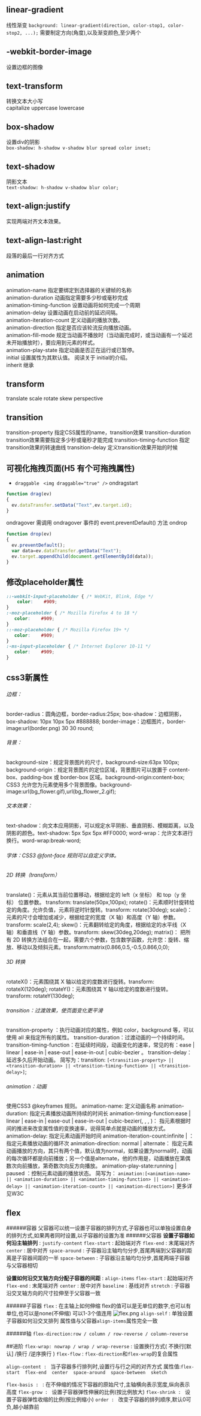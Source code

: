 ## linear-gradient
线性渐变 
`background: linear-gradient(direction, color-stop1, color-stop2, ...);`
需要制定方向(角度),以及渐变颜色,至少两个  

## -webkit-border-image
设置边框的图像  

## text-transform
转换文本大小写  
capitalize  uppercase lowercase  

## box-shadow
设置div的阴影  
`box-shadow: h-shadow v-shadow blur spread color inset;`

## text-shadow
阴影文本  
`text-shadow: h-shadow v-shadow blur color;`

## text-align:justify
实现两端对齐文本效果。

## text-align-last:right
段落的最后一行对齐方式

## animation
animation-name	            指定要绑定到选择器的关键帧的名称  
animation-duration	        动画指定需要多少秒或毫秒完成  
animation-timing-function	  设置动画将如何完成一个周期  
animation-delay	            设置动画在启动前的延迟间隔。  
animation-iteration-count	  定义动画的播放次数。  
animation-direction	        指定是否应该轮流反向播放动画。  
animation-fill-mode	        规定当动画不播放时（当动画完成时，或当动画有一个延迟未开始播放时），要应用到元素的样式。  
animation-play-state	      指定动画是否正在运行或已暂停。  
initial	                    设置属性为其默认值。 阅读关于 initial的介绍。  
inherit                     继承  

## transform
translate scale rotate skew perspective

## transition
transition-property	        指定CSS属性的name，transition效果
transition-duration	        transition效果需要指定多少秒或毫秒才能完成
transition-timing-function	指定transition效果的转速曲线
transition-delay	          定义transition效果开始的时候

## 可视化拖拽页面(H5 有个可拖拽属性)
- `draggable `
`<img draggable="true" />`
ondragstart 
```js
function drag(ev)
{
  ev.dataTransfer.setData("Text",ev.target.id);
}
```
ondragover  需调用 ondragover 事件的 event.preventDefault() 方法
ondrop
```js
function drop(ev)
{
  ev.preventDefault();
  var data=ev.dataTransfer.getData("Text");
  ev.target.appendChild(document.getElementById(data));
}
```

## 修改placeholder属性
```css
::-webkit-input-placeholder { /* WebKit, Blink, Edge */
    color:    #909;
}
:-moz-placeholder { /* Mozilla Firefox 4 to 18 */
   color:    #909;
}
::-moz-placeholder { /* Mozilla Firefox 19+ */
   color:    #909;
}
:-ms-input-placeholder { /* Internet Explorer 10-11 */
   color:    #909;
}
```

## css3新属性
###### 边框：
border-radius：圆角边框，border-radius:25px;
box-shadow：边框阴影，box-shadow: 10px 10px 5px #888888;
border-image：边框图片，border-image:url(border.png) 30 30 round;
###### 背景：
background-size：规定背景图片的尺寸，background-size:63px 100px;
background-origin：规定背景图片的定位区域，背景图片可以放置于 content-box、padding-box 或 border-box 区域。background-origin:content-box;
CSS3 允许您为元素使用多个背景图像。background-image:url(bg_flower.gif),url(bg_flower_2.gif);
###### 文本效果：
text-shadow：向文本应用阴影，可以规定水平阴影、垂直阴影、模糊距离，以及阴影的颜色。text-shadow: 5px 5px 5px #FF0000;
word-wrap：允许文本进行换行。word-wrap:break-word;
###### 字体：CSS3 @font-face 规则可以自定义字体。
###### 2D 转换（transform）
translate()：元素从其当前位置移动，根据给定的 left（x 坐标） 和 top（y 坐标） 位置参数。 transform: translate(50px,100px);
rotate()：元素顺时针旋转给定的角度。允许负值，元素将逆时针旋转。transform: rotate(30deg);
scale()：元素的尺寸会增加或减少，根据给定的宽度（X 轴）和高度（Y 轴）参数。transform: scale(2,4);
skew()：元素翻转给定的角度，根据给定的水平线（X 轴）和垂直线（Y 轴）参数。transform: skew(30deg,20deg);
matrix()： 把所有 2D  转换方法组合在一起，需要六个参数，包含数学函数，允许您：旋转、缩放、移动以及倾斜元素。transform:matrix(0.866,0.5,-0.5,0.866,0,0);
###### 3D 转换
rotateX()：元素围绕其 X 轴以给定的度数进行旋转。transform: rotateX(120deg);
rotateY()：元素围绕其 Y 轴以给定的度数进行旋转。transform: rotateY(130deg);
###### transition：过渡效果，使页面变化更平滑
transition-property ：执行动画对应的属性，例如 color，background 等，可以使用 all 来指定所有的属性。
transition-duration：过渡动画的一个持续时间。
transition-timing-function：在延续时间段，动画变化的速率，常见的有：ease | linear | ease-in | ease-out | ease-in-out | cubic-bezier 。
transition-delay：延迟多久后开始动画。
简写为：transition: `[<transition-property> || <transition-duration> || <transition-timing-function> || <transition-delay>]`;
###### animation：动画
使用CSS3 @keyframes 规则。
animation-name: 定义动画名称
animation-duration: 指定元素播放动画所持续的时间长
animation-timing-function:ease | linear | ease-in | ease-out | ease-in-out | cubic-bezier(<number>, <number>, <number>, <number>)： 指元素根据时间的推进来改变属性值的变换速率，说得简单点就是动画的播放方式。
animation-delay: 指定元素动画开始时间
animation-iteration-count:infinite | <number>：指定元素播放动画的循环次
animation-direction: normal | alternate： 指定元素动画播放的方向，其只有两个值，默认值为normal，如果设置为normal时，动画的每次循环都是向前播放；另一个值是alternate，他的作用是，动画播放在第偶数次向前播放，第奇数次向反方向播放。
animation-play-state:running | paused ：控制元素动画的播放状态。
简写为： `animation:[<animation-name> || <animation-duration> || <animation-timing-function> || <animation-delay> || <animation-iteration-count> || <animation-direction>]`
更多详见W3C

## flex
######容器
父容器可以统一设置子容器的排列方式,子容器也可以单独设置自身的排列方式,如果两者同时设置,以子容器的设置为准
######父容器
**设置子容器如何沿主轴排列** : `justify-content`
`flex-start` : 起始端对齐
`flex-end` : 末尾端对齐
`center` : 居中对齐
`space-around` : 子容器沿主轴均匀分步,首尾两端到父容器的距离是子容器间距的一半
`space-between` : 子容器沿主轴均匀分步,首尾两端子容器与父容器相切  

**设置如何沿交叉轴方向分配子容器的间距** : `align-items`
`flex-start` : 起始端对齐
`flex-end` : 末尾端对齐
`center` : 居中对齐
`baseline` : 基线对齐
`stretch` : 子容器沿交叉轴方向的尺寸拉伸至于父容器一致

######子容器
`flex` : 在主轴上如何伸缩
flex的值可以是无单位的数字,也可以有单位,也可以是none(不伸缩)
可以1-3个值连用
![flex.png](https://upload-images.jianshu.io/upload_images/11793838-a7ebea286a5333f9.png?imageMogr2/auto-orient/strip%7CimageView2/2/w/1240)
`align-self` : 单独设置子容器如何沿交叉排列
属性值与父容器`align-items`属性完全一致

######轴
`flex-direction:row / column / row-reverse / column-reverse`

##进阶
`flex-wrap: nowrap / wrap / wrap-reverse` : 设置换行方式( 不换行[默认] /换行 /逆序换行 )
`flex-flow` : `flex-direction`和`flex-wrap`的复合属性

`align-content : `  当子容器多行排列时,设置行与行之间的对齐方式
属性值:`flex-start  flex-end  center  space-around  space-between  sketch`

`flex-basis : ` : 在不伸缩的情况下容器的原始尺寸,主轴横向表示宽度,纵向表示高度
`flex-grow : ` 设置子容器弹性伸展的比例(按比例放大)
`flex-shrink : `  设置子容器弹性收缩的比例(按比例缩小)
`order : `  改变子容器的排列顺序,默认0可负,越小越靠前
